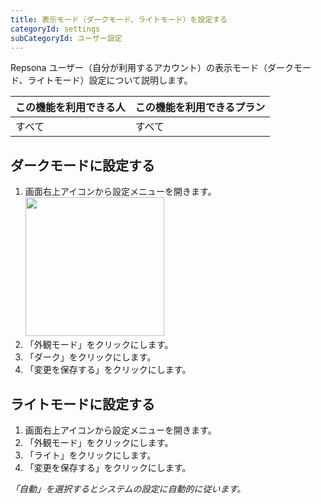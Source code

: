 ```yaml
---
title: 表示モード（ダークモード、ライトモード）を設定する
categoryId: settings
subCategoryId: ユーザー設定
---
```


Repsona ユーザー（自分が利用するアカウント）の表示モード（ダークモード、ライトモード）設定について説明します。

|この機能を利用できる人|この機能を利用できるプラン|
|---|---|
|すべて|すべて|

## ダークモードに設定する

1. 画面右上アイコンから設定メニューを開きます。<br><img src="/images/help/menu-button.png" width="222">
2. 「外観モード」をクリックにします。
3. 「ダーク」をクリックにします。
4. 「変更を保存する」をクリックにします。

## ライトモードに設定する

1. 画面右上アイコンから設定メニューを開きます。
2. 「外観モード」をクリックにします。
3. 「ライト」をクリックにします。
4. 「変更を保存する」をクリックにします。

*「自動」を選択するとシステムの設定に自動的に従います。*
